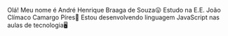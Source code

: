Olá! Meu nome é André Henrique Braaga de Souza😛
Estudo na E.E. João Clímaco Camargo Píres🏫
Estou desenvolvendo linguagem JavaScript nas aulas de tecnologia🖥️
